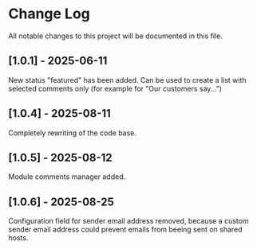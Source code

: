 # Change Log
All notable changes to this project will be documented in this file.

## [1.0.1] - 2025-06-11

New status "featured" has been added. Can be used to create a list with selected comments only (for example for "Our customers say...")

## [1.0.4] - 2025-08-11

Completely rewriting of the code base.

## [1.0.5] - 2025-08-12

Module comments manager added.

## [1.0.6] - 2025-08-25

Configuration field for sender email address removed, because a custom sender email address could prevent emails from beeing sent on shared hosts.





